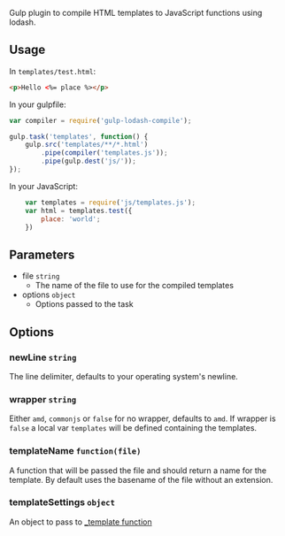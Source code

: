 Gulp plugin to compile HTML templates to JavaScript functions using lodash.

## Usage

In `templates/test.html`:

```html
<p>Hello <%= place %></p>
```

In your gulpfile:

```javascript
var compiler = require('gulp-lodash-compile');

gulp.task('templates', function() {
    gulp.src('templates/**/*.html')
        .pipe(compiler('templates.js'));
        .pipe(gulp.dest('js/'));
});
```

In your JavaScript:

```javascript
    var templates = require('js/templates.js');
    var html = templates.test({
        place: 'world';
    })
```

## Parameters

* file `string`
    * The name of the file to use for the compiled templates
* options `object`
    * Options passed to the task

## Options

### newLine `string`

The line delimiter, defaults to your operating system's newline.

### wrapper `string`

Either `amd`, `commonjs` or `false` for no wrapper, defaults to `amd`. If wrapper is `false` a local var `templates` will be defined containing the templates.

### templateName `function(file)`

A function that will be passed the file and should return a name for the template. By default uses the basename of the file without an extension.

### templateSettings `object`

An object to pass to [_template function](https://lodash.com/docs#template)

